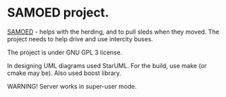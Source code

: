 # SAMOED project.

[SAMOED](https://en.wikipedia.org/wiki/Samoyed_(dog)) - helps with the herding, and to pull sleds when they moved. The project needs to help drive and use intercity buses.

The project is under GNU GPL 3 license.

In designing UML diagrams used StarUML. For the build, use make (or cmake may be).
Also used boost library.

WARNING! 
Server works in super-user mode.
